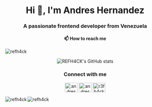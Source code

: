 <h1 align="center">Hi 👋, I'm Andres Hernandez</h1>
<h3 align="center">A passionate frontend developer from Venezuela</h3>
<h4 align="center">📫 How to reach me <a href="mailto:refh4ck.dev@gmail.com"></a></h4>

<p align="left"> <img src="https://komarev.com/ghpvc/?username=refh4ck&label=Profile%20views&color=0e75b6&style=flat" alt="refh4ck" /> </p>

<div align="center">

![REFH4CK's GitHub stats](https://github-readme-stats.vercel.app/api?username=REFH4CK&show_icons=true&locale=es&theme=tokyonight)

</div>



<h3 align="center">Connect with me</h3>
<p align="center">
<a href="https://twitter.com/andresehr29" target="blank"><img align="center" src="https://svgl.app/library/x_dark.svg" alt="andresehr29" height="30" width="40" /></a>
<a href="https://linkedin.com/in/andresehr29" target="blank"><img align="center" src="https://raw.githubusercontent.com/rahuldkjain/github-profile-readme-generator/master/src/images/icons/Social/linked-in-alt.svg" alt="andresehr29" height="30" width="40" /></a>
<a href="https://instagram.com/r3fh4ck.dev" target="blank"><img align="center" src="https://raw.githubusercontent.com/rahuldkjain/github-profile-readme-generator/master/src/images/icons/Social/instagram.svg" alt="r3fh4ck.dev" height="30" width="40" /></a>
</p>



<p><img align="left" src="https://github-readme-stats.vercel.app/api/top-langs?username=refh4ck&show_icons=true&locale=en&layout=compact&theme=tokyonight" alt="refh4ck" /></p>

<p><img align="center" src="https://github-readme-streak-stats.herokuapp.com/?user=refh4ck&theme=tokyonight" alt="refh4ck" /></p>
